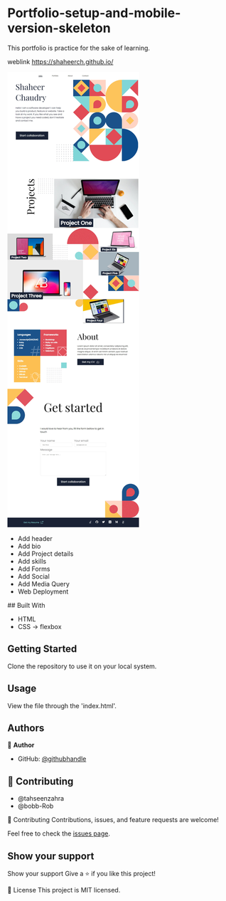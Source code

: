 # Portfolio-setup-and-mobile-version-skeleton

This portfolio is practice for the sake of learning.

weblink https://shaheerch.github.io/

<a href="https://shaheerch.github.io/">
              <img src="media/ss.png" alt="Webshot" />
            </a>
<ul>

<li> Add header </li>
<li>Add bio </li>
<li>Add Project details </li>
<li>Add skills </li>
<li>Add Forms </li>
<li> Add Social</li>
<li> Add Media Query </li>
<li> Web Deployment </li>
</ul>
## Built With

- HTML
- CSS
  -> flexbox

## Getting Started

Clone the repository to use it on your local system.

## Usage

View the file through the 'index.html'.

## Authors

👤 **Author**

- GitHub: [@githubhandle](@ShaheerCH)

## 🤝 Contributing

<ul>
<li> @tahseenzahra</li>
<li> @bobb-Rob </li>
</ul>
🤝 Contributing
Contributions, issues, and feature requests are welcome!

Feel free to check the [issues page](../../issues/).

## Show your support

Show your support
Give a ⭐️ if you like this project!

📝 License
This project is MIT licensed.
